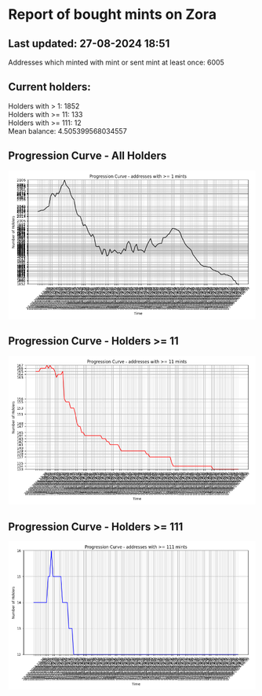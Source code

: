 # Report of bought mints on Zora
## Last updated: 27-08-2024 18:51
Addresses which minted with mint or sent mint at least once: 6005

## Current holders:
Holders with > 1: 1852  
Holders with >= 11: 133  
Holders with >= 111: 12  
Mean balance: 4.505399568034557  

## Progression Curve - All Holders
![addresses with >= 1 mint](progression_curve_all.png)
## Progression Curve - Holders >= 11
![addresses with >= 11 mints](progression_curve_gt_11.png)
## Progression Curve - Holders >= 111
![addresses with >= 111 mints](progression_curve_gt_111.png)
